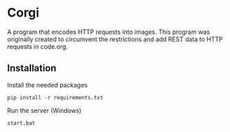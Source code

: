 # Corgi

A program that encodes HTTP requests into images. This program was originally created to circumvent the restrictions and add REST data to HTTP requests in code.org.

## Installation

Install the needed packages

    pip install -r requirements.txt

Run the server (Windows)

    start.bat